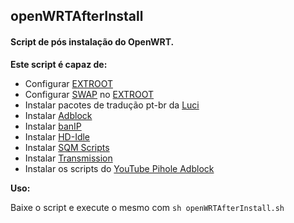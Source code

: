 ## openWRTAfterInstall

#### Script de pós instalação do OpenWRT.

**Este script é capaz de:**
 - Configurar [EXTROOT](https://openwrt.org/docs/guide-user/additional-software/extroot_configuration)
 - Configurar [SWAP](https://openwrt.org/docs/guide-user/additional-software/extroot_configuration#devices_32_mb_ram) no [EXTROOT](https://openwrt.org/docs/guide-user/additional-software/extroot_configuration)
 - Instalar pacotes de tradução pt-br da [Luci](https://openwrt.org/docs/guide-user/luci/start)
 - Instalar [Adblock](https://github.com/openwrt/packages/tree/master/net/adblock/files)
 - Instalar [banIP](https://github.com/openwrt/packages/tree/master/net/banip/files)
 - Instalar [HD-Idle](https://openwrt.org/docs/guide-user/storage/hd-idle)
 - Instalar [SQM Scripts](https://openwrt.org/docs/guide-user/network/traffic-shaping/sqm)
 - Instalar [Transmission](https://transmissionbt.com/)
 - Instalar os scripts do [YouTube Pihole Adblock](https://gitlab.com/marieldejesus12/youtube-pihole-adblock)

**Uso:**

  Baixe o script e execute o mesmo com `sh openWRTAfterInstall.sh`
